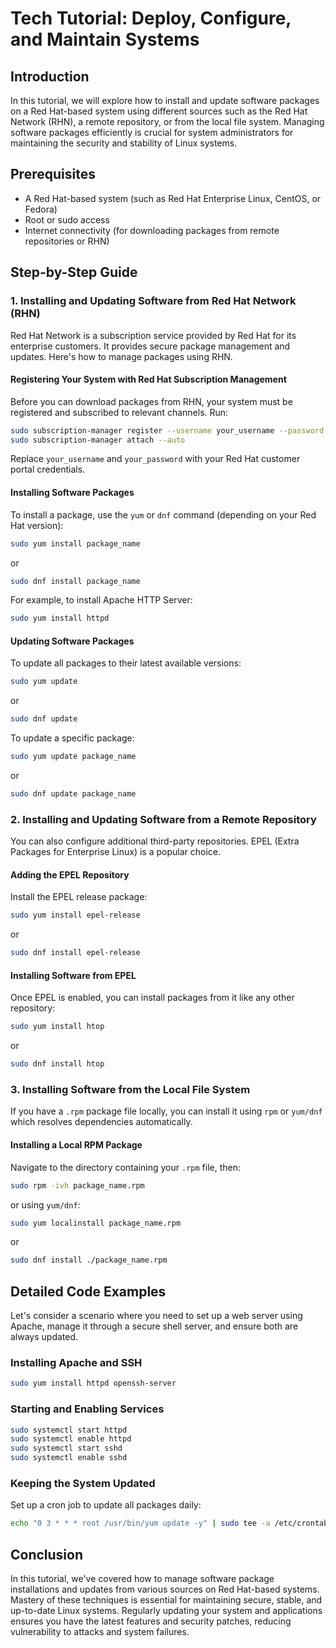 # Tech Tutorial: Deploy, Configure, and Maintain Systems

## Introduction

In this tutorial, we will explore how to install and update software packages on a Red Hat-based system using different sources such as the Red Hat Network (RHN), a remote repository, or from the local file system. Managing software packages efficiently is crucial for system administrators for maintaining the security and stability of Linux systems.

## Prerequisites

- A Red Hat-based system (such as Red Hat Enterprise Linux, CentOS, or Fedora)
- Root or sudo access
- Internet connectivity (for downloading packages from remote repositories or RHN)

## Step-by-Step Guide

### 1. Installing and Updating Software from Red Hat Network (RHN)

Red Hat Network is a subscription service provided by Red Hat for its enterprise customers. It provides secure package management and updates. Here's how to manage packages using RHN.

#### Registering Your System with Red Hat Subscription Management

Before you can download packages from RHN, your system must be registered and subscribed to relevant channels. Run:

```bash
sudo subscription-manager register --username your_username --password your_password
sudo subscription-manager attach --auto
```

Replace `your_username` and `your_password` with your Red Hat customer portal credentials.

#### Installing Software Packages

To install a package, use the `yum` or `dnf` command (depending on your Red Hat version):

```bash
sudo yum install package_name
```

or

```bash
sudo dnf install package_name
```

For example, to install Apache HTTP Server:

```bash
sudo yum install httpd
```

#### Updating Software Packages

To update all packages to their latest available versions:

```bash
sudo yum update
```

or

```bash
sudo dnf update
```

To update a specific package:

```bash
sudo yum update package_name
```

or

```bash
sudo dnf update package_name
```

### 2. Installing and Updating Software from a Remote Repository

You can also configure additional third-party repositories. EPEL (Extra Packages for Enterprise Linux) is a popular choice.

#### Adding the EPEL Repository

Install the EPEL release package:

```bash
sudo yum install epel-release
```

or

```bash
sudo dnf install epel-release
```

#### Installing Software from EPEL

Once EPEL is enabled, you can install packages from it like any other repository:

```bash
sudo yum install htop
```

or

```bash
sudo dnf install htop
```

### 3. Installing Software from the Local File System

If you have a `.rpm` package file locally, you can install it using `rpm` or `yum/dnf` which resolves dependencies automatically.

#### Installing a Local RPM Package

Navigate to the directory containing your `.rpm` file, then:

```bash
sudo rpm -ivh package_name.rpm
```

or using `yum/dnf`:

```bash
sudo yum localinstall package_name.rpm
```

or

```bash
sudo dnf install ./package_name.rpm
```

## Detailed Code Examples

Let's consider a scenario where you need to set up a web server using Apache, manage it through a secure shell server, and ensure both are always updated.

### Installing Apache and SSH

```bash
sudo yum install httpd openssh-server
```

### Starting and Enabling Services

```bash
sudo systemctl start httpd
sudo systemctl enable httpd
sudo systemctl start sshd
sudo systemctl enable sshd
```

### Keeping the System Updated

Set up a cron job to update all packages daily:

```bash
echo "0 3 * * * root /usr/bin/yum update -y" | sudo tee -a /etc/crontab
```

## Conclusion

In this tutorial, we've covered how to manage software package installations and updates from various sources on Red Hat-based systems. Mastery of these techniques is essential for maintaining secure, stable, and up-to-date Linux systems. Regularly updating your system and applications ensures you have the latest features and security patches, reducing vulnerability to attacks and system failures.